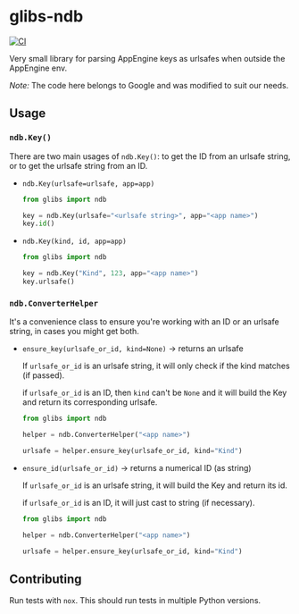 # glibs-ndb

[![CI](https://github.com/projetoeureka/glibs-ndb/actions/workflows/ci.yml/badge.svg)](https://github.com/projetoeureka/glibs-ndb/actions/workflows/ci.yml)

Very small library for parsing AppEngine keys as urlsafes when outside the
AppEngine env.

_Note:_ The code here belongs to Google and was modified to suit our needs.

## Usage

### `ndb.Key()`

There are two main usages of `ndb.Key()`: to get the ID from an urlsafe string, or to get the urlsafe string from an ID.

- `ndb.Key(urlsafe=urlsafe, app=app)`

  ```python
  from glibs import ndb

  key = ndb.Key(urlsafe="<urlsafe string>", app="<app name>")
  key.id()
  ```

- `ndb.Key(kind, id, app=app)`

  ```python
  from glibs import ndb

  key = ndb.Key("Kind", 123, app="<app name>")
  key.urlsafe()
  ```

### `ndb.ConverterHelper`

It's a convenience class to ensure you're working with an ID or an urlsafe string, in cases you might get both.

- `ensure_key(urlsafe_or_id, kind=None)` -> returns an urlsafe

  If `urlsafe_or_id` is an urlsafe string, it will only check if the kind matches (if passed).

  if `urlsafe_or_id` is an ID, then `kind` can't be `None` and it will build the Key and return its corresponding urlsafe.

  ```python
  from glibs import ndb

  helper = ndb.ConverterHelper("<app name>")

  urlsafe = helper.ensure_key(urlsafe_or_id, kind="Kind")
  ```

- `ensure_id(urlsafe_or_id)` -> returns a numerical ID (as string)

  If `urlsafe_or_id` is an urlsafe string, it will build the Key and return its id.

  if `urlsafe_or_id` is an ID, it will just cast to string (if necessary).

  ```python
  from glibs import ndb

  helper = ndb.ConverterHelper("<app name>")

  urlsafe = helper.ensure_key(urlsafe_or_id, kind="Kind")
  ```

## Contributing

Run tests with `nox`. This should run tests in multiple Python versions.
